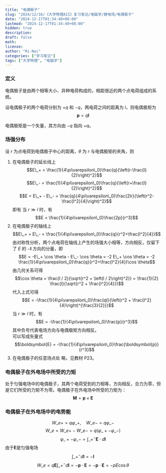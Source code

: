 ```yaml
---
title: "电偶极子"
slug: "2024/12/16/《大学物理AII》复习笔记/电磁学/静电场/电偶极子"
date: "2024-12-17T01:34:40+08:00"
lastmod: "2024-12-17T01:34:40+08:00"
hidden: true
description:
draft: false
math:
license:
author: "Ri-Nai"
categories: ["学习笔记"]
tags: ["大学物理", "电磁学"]
---
```

### 定义
电偶极子是由两个相等大小、异种电荷构成的，相距很近的两个点电荷组成的系统。

设电偶极子的两个电荷分别为 $+q$ 和 $-q$，两电荷之间的距离为 $l$，则电偶极矩为
$$\boldsymbol{p} = q\boldsymbol{l}$$ 

电偶极矩是一个矢量，其方向由 $-q$ 指向 $+q$。

### 场强分布
设 $r$ 为点电荷到电偶极子中心的距离，$\theta$ 为 $r$ 与电偶极矩的夹角，则
1. 在电偶极子的延长线上
$$E\_+ = \frac{1}{4\pi\varepsilon\_0}\frac{q}{\left(r-\frac{l}{2}\right)^2}$$
$$E\_- = \frac{1}{4\pi\varepsilon\_0}\frac{q}{\left(r+\frac{l}{2}\right)^2}$$
$$E = E\_+ - E\_- = \frac{q}{4\pi\varepsilon\_0}\frac{2lr}{\left(r^2-\frac{l^2}{4}\right)^2}$$
即有
当 $r \gg l$ 时，有
$$E = \frac{1}{4\pi\varepsilon\_0}\frac{2p}{r^3}$$
2. 在电偶极子的轴线上
$$E\_+ = E\_- = \frac{1}{4\pi\varepsilon\_0}\frac{q}{r^2+\frac{l^2}{4}}$$
由对称性分析，两个点电荷在轴线上产生的场强大小相等，方向相反，仅留下了 $E$ 的 $-\boldsymbol{l}$ 方向的分量，即
$$E = -E\_+ \cos \theta - E\_- \cos \theta = -2 E\_+ \cos \theta = -2 \frac{1}{4\pi\varepsilon\_0}\frac{q}{r^2+\frac{l^2}{4}}\cos \theta$$
由几何关系可得
$$\cos \theta = \frac{l / 2}{\sqrt{r^2 + \left(l / 2\right)^2}} = \frac{1}{2} \frac{l}{\sqrt{r^2 + \frac{l^2}{4}}}$$
代入上式可得
$$E = -\frac{1}{4\pi\varepsilon\_0}\frac{ql}{\left(r^2 + \frac{l^2}{4}\right)^{\frac{3}{2}}}$$
当 $r \gg l$ 时，有
$$E = -\frac{1}{4\pi\varepsilon\_0}\frac{p}{r^3}$$
其中负号代表电场方向与电偶极矩方向相反。  
可以写成矢量式  
$$\boldsymbol{E} = -\frac{1}{4\pi\varepsilon\_0}\frac{\boldsymbol{p}}{r^3}$$
3. 在电偶极子的任意场点处
略，见教材 P23。
### 电偶极子在外电场中所受的力矩
处于匀强电场中的电偶极子，其两个电荷受到的力相等，方向相反，合力为零，但是它们所受的力矩不为零。电偶极子在外电场中所受的力矩为：
$$\boldsymbol{M} = \boldsymbol{p} \times \boldsymbol{E}$$
### 电偶极子在外电场中的电势能
$$W\_{e+} = q \varphi\_+, \quad W\_{e-} = q \varphi\_-$$
$$W\_e = W\_{e+} - W\_{e-} = q(\varphi\_+ - \varphi\_-)$$
$$\varphi\_+ - \varphi\_- = \int\_{+}^{-} \boldsymbol{E} \cdot d\boldsymbol{l}$$
由于$\boldsymbol{E}$是匀强电场
$$\int\_{+}^{-} d \boldsymbol{l} = -\boldsymbol{l}$$
$$W\_e=q\boldsymbol{E}\int\_{+}^{-}d\boldsymbol{l}=-\boldsymbol{p}\cdot\boldsymbol{E} = -\boldsymbol{p}\cdot\boldsymbol{E} = -pE\cos\theta$$
